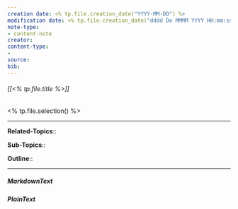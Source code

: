 ```yaml
---
creation date: <% tp.file.creation_date("YYYY-MM-DD") %>
modification date: <% tp.file.creation_date("dddd Do MMMM YYYY HH:mm:ss") %>
note-type: 
- content-note
creator:
content-type:
- 
source:
bib:
---
```


###### [[<% tp.file.title %>]]

<% tp.file.selection() %>

---

**Related-Topics**:: 
	
**Sub-Topics**::
	
**Outline**::

--- 
##### MarkdownText

##### PlainText


